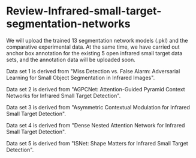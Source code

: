 # Review-Infrared-small-target-segmentation-networks
We will upload the trained 13 segmentation network models (.pkl) and the comparative experimental data.
At the same time, we have carried out anchor box annotation for the existing 5 open infrared small target data sets, and the annotation data will be uploaded soon.

Data set 1 is derived from "Miss Detection vs. False Alarm: Adversarial Learning for Small Object Segmentation in Infrared Images".

Data set 2 is derived from "AGPCNet: Attention-Guided Pyramid Context Networks for Infrared Small Target Detection".

Data set 3 is derived from "Asymmetric Contextual Modulation for Infrared Small Target Detection".

Data set 4 is derived from "Dense Nested Attention Network for Infrared Small Target Detection".

Data set 5 is derived from "ISNet: Shape Matters for Infrared Small Target Detection".
